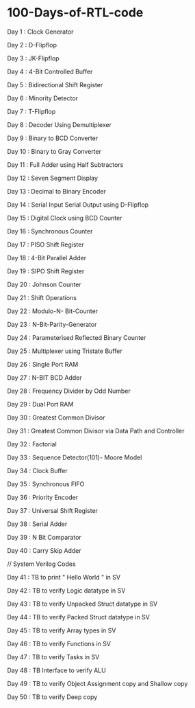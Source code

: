 # 100-Days-of-RTL-code

Day 1 : Clock Generator

Day 2 : D-Flipflop

Day 3 : JK-Flipflop

Day 4 : 4-Bit Controlled Buffer

Day 5 : Bidirectional Shift Register

Day 6 : Minority Detector

Day 7 : T-Flipflop

Day 8 : Decoder Using Demultiplexer 

Day 9 : Binary to BCD Converter

Day 10 : Binary to Gray Converter

Day 11 : Full Adder using Half Subtractors

Day 12 : Seven Segment Display

Day 13 : Decimal to Binary Encoder

Day 14 : Serial Input Serial Output using D-Flipflop

Day 15 : Digital Clock using BCD Counter

Day 16 : Synchronous Counter 

Day 17 : PISO Shift Register

Day 18 : 4-Bit Parallel Adder

Day 19 : SIPO Shift Register

Day 20 : Johnson Counter

Day 21 : Shift Operations

Day 22 : Modulo-N- Bit-Counter

Day 23 : N-Bit-Parity-Generator

Day 24 : Parameterised Reflected Binary Counter

Day 25 : Multiplexer using Tristate Buffer

Day 26 : Single Port RAM 

Day 27 : N-BIT BCD Adder

Day 28 : Frequency Divider by Odd Number

Day 29 : Dual Port RAM

Day 30 : Greatest Common Divisor

Day 31 : Greatest Common Divisor via Data Path and Controller

Day 32 : Factorial

Day 33 : Sequence Detector(101)- Moore Model

Day 34 : Clock Buffer

Day 35 : Synchronous FIFO

Day 36 : Priority Encoder

Day 37 : Universal Shift Register

Day 38 : Serial Adder

Day 39 : N Bit Comparator

Day 40 : Carry Skip Adder



// System Verilog Codes



Day 41 : TB to print " Hello World " in SV

Day 42 : TB to verify Logic datatype in SV

Day 43 : TB to verify Unpacked Struct datatype in SV

Day 44 : TB to verify Packed Struct datatype in SV

Day 45 : TB to verify Array types in SV

Day 46 : TB to verify Functions in SV

Day 47 : TB to verify Tasks in SV

Day 48 : TB Interface to verify ALU 

Day 49 : TB to verify Object Assignment copy and Shallow copy

Day 50 : TB to verify Deep copy
